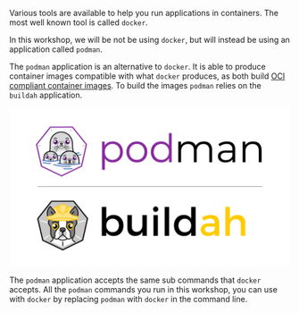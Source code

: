 Various tools are available to help you run applications in containers. The most well known tool is called `docker`.

In this workshop, we will be not be using `docker`, but will instead be using an application called `podman`.

The `podman` application is an alternative to `docker`. It is able to produce container images compatible with what `docker` produces, as both build [OCI compliant container images](https://www.opencontainers.org/). To build the images `podman` relies on the `buildah` application.

![Buildah/Podman](buildah-podman-logo.png)

The `podman` application accepts the same sub commands that `docker` accepts. All the `podman` commands you run in this workshop, you can use with `docker` by replacing `podman` with `docker` in the command line.

